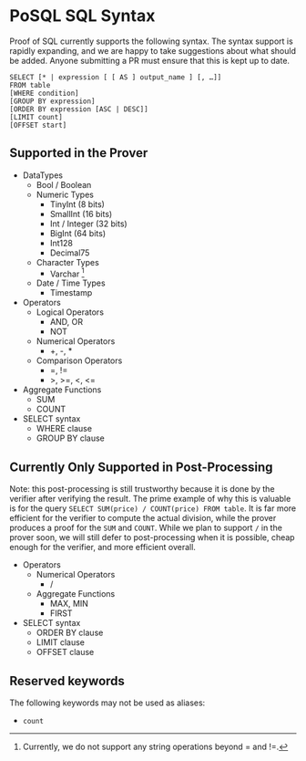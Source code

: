 # PoSQL SQL Syntax

Proof of SQL currently supports the following syntax. The syntax support is rapidly expanding, and we are happy to take suggestions about what should be added. Anyone submitting a PR must ensure that this is kept up to date.

```
SELECT [* | expression [ [ AS ] output_name ] [, …]]
FROM table
[WHERE condition]
[GROUP BY expression]
[ORDER BY expression [ASC | DESC]]
[LIMIT count]
[OFFSET start]
```
## Supported in the Prover
* DataTypes
    - Bool / Boolean
    - Numeric Types
        * TinyInt (8 bits)
        * SmallInt (16 bits)
        * Int / Integer (32 bits)
        * BigInt (64 bits)
        * Int128
        * Decimal75
    - Character Types
        * Varchar [^1]
    - Date / Time Types
        * Timestamp
* Operators
    - Logical Operators
        * AND, OR
        * NOT
    - Numerical Operators
        * +, -, *
    - Comparison Operators
        * =, !=
        * \>, >=, <, <=
* Aggregate Functions
    - SUM
    - COUNT
* SELECT syntax
    - WHERE clause
    - GROUP BY clause
## Currently Only Supported in Post-Processing

Note: this post-processing is still trustworthy because it is done by the verifier after verifying the result. The prime example of why this is valuable is for the query `SELECT SUM(price) / COUNT(price) FROM table`.
It is far more efficient for the verifier to compute the actual division, while the prover produces a proof for the `SUM` and `COUNT`. While we plan to support `/` in the prover soon, we will still defer to post-processing when it is possible, cheap enough for the verifier, and more efficient overall.

* Operators
    - Numerical Operators
        * /
    - Aggregate Functions
        * MAX, MIN
        * FIRST
* SELECT syntax
    - ORDER BY clause
    - LIMIT clause
    - OFFSET clause

[^1]: Currently, we do not support any string operations beyond = and !=.

## Reserved keywords

The following keywords may not be used as aliases:
- `count`
